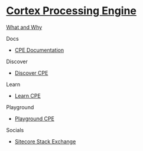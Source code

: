 # [Cortex Processing Engine]()

[What and Why]()

Docs

 - [CPE Documentation](https://doc.sitecore.com/en/developers/101/sitecore-experience-platform/sitecore-cortex-processing-engine.html)

Discover

 - [Discover CPE]()

Learn

 - [Learn CPE]()

Playground

 - [Playground CPE]()

Socials

- [Sitecore Stack Exchange](https://sitecore.stackexchange.com/questions/tagged/cortex)